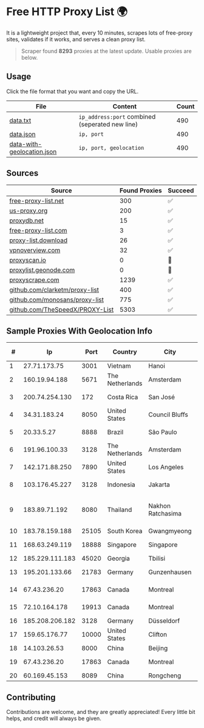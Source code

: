 
# Free HTTP Proxy List 🌍

It is a lightweight project that, every 10 minutes, scrapes lots of free-proxy sites, validates if it works, and serves a clean proxy list.


> Scraper found **8293** proxies at the latest update. Usable proxies are below.

## Usage

Click the file format that you want and copy the URL.


|File|Content|Count|
|----|-------|-----|
|[data.txt](https://raw.githubusercontent.com/themiralay/Proxy-List-World/master/data.txt)|`ip_address:port` combined (seperated new line)|490|
|[data.json](https://raw.githubusercontent.com/themiralay/Proxy-List-World/master/data.json)|`ip, port`|490|
|[data-with-geolocation.json](https://raw.githubusercontent.com/themiralay/Proxy-List-World/master/data-with-geolocation.json)|`ip, port, geolocation`|490|

## Sources

|Source|Found Proxies|Succeed|
|------|-------------|-------|
|[free-proxy-list.net](https://free-proxy-list.net)|300|✅|
|[us-proxy.org](https://www.us-proxy.org)|200|✅|
|[proxydb.net](http://proxydb.net)|15|✅|
|[free-proxy-list.com](https://free-proxy-list.com/?page=&port=&type%5B%5D=http&type%5B%5D=https&up_time=0&search=Search)|3|✅|
|[proxy-list.download](https://www.proxy-list.download/HTTP)|26|✅|
|[vpnoverview.com](https://vpnoverview.com/privacy/anonymous-browsing/free-proxy-servers)|32|✅|
|[proxyscan.io](https://www.proxyscan.io)|0|🚫|
|[proxylist.geonode.com](https://proxylist.geonode.com/api/proxy-list?limit=300&page=1&sort_by=lastChecked&sort_type=desc&protocols=http,https)|0|🚫|
|[proxyscrape.com](https://api.proxyscrape.com/v2/?request=displayproxies&protocol=http&timeout=10000&country=all&ssl=all&anonymity=all)|1239|✅|
|[github.com/clarketm/proxy-list](https://raw.githubusercontent.com/clarketm/proxy-list/master/proxy-list-raw.txt)|400|✅|
|[github.com/monosans/proxy-list](https://raw.githubusercontent.com/monosans/proxy-list/main/proxies/http.txt)|775|✅|
|[github.com/TheSpeedX/PROXY-List](https://raw.githubusercontent.com/TheSpeedX/PROXY-List/master/http.txt)|5303|✅|


## Sample Proxies With Geolocation Info

|#|Ip|Port|Country|City|Internet Service Provider|
|-|--|----|-------|----|-------------------------|
|1|27.71.173.75|3001|Vietnam|Hanoi|Viettel Group|
|2|160.19.94.188|5671|The Netherlands|Amsterdam|Stallion Network Services Limited|
|3|200.74.254.130|172|Costa Rica|San José|ADN Solutions S.A. (Rokru Int.)|
|4|34.31.183.24|8050|United States|Council Bluffs|Google LLC|
|5|20.33.5.27|8888|Brazil|São Paulo|Microsoft Corporation|
|6|191.96.100.33|3128|The Netherlands|Amsterdam|NovoServe B.V.|
|7|142.171.88.250|7890|United States|Los Angeles|Multacom Corporation|
|8|103.176.45.227|3128|Indonesia|Jakarta|PT Era Digital Media|
|9|183.89.71.192|8080|Thailand|Nakhon Ratchasima|Triple T Broadband Public Company Limited|
|10|183.78.159.188|25105|South Korea|Gwangmyeong|Korea Telecom|
|11|168.63.249.119|18888|Singapore|Singapore|Microsoft Corporation|
|12|185.229.111.183|45020|Georgia|Tbilisi|Sysnet LLC|
|13|195.201.133.66|21783|Germany|Gunzenhausen|Hetzner Online GmbH|
|14|67.43.236.20|17863|Canada|Montreal|GloboTech Communications|
|15|72.10.164.178|19913|Canada|Montreal|GloboTech Communications|
|16|185.208.206.182|3128|Germany|Düsseldorf|Contabo GmbH|
|17|159.65.176.77|10000|United States|Clifton|DigitalOcean, LLC|
|18|14.103.26.53|8000|China|Beijing|BITNET|
|19|67.43.236.20|17863|Canada|Montreal|GloboTech Communications|
|20|60.169.45.153|8089|China|Rongcheng|Chinanet|



## Contributing

Contributions are welcome, and they are greatly appreciated! Every
little bit helps, and credit will always be given.

